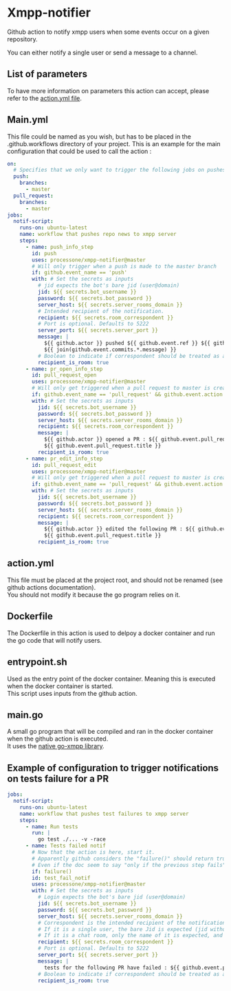 # Xmpp-notifier
Github action to notify xmpp users when some events occur on a given repository.  

You can either notify a single user or send a message to a channel.

## List of parameters
To have more information on parameters this action can accept, please refer to the 
[action.yml file](https://github.com/processone/xmpp-notifier/blob/master/action.yml). 


## Main.yml
This file could be named as you wish, but has to be placed in the .github.workflows directory of your project.
This is an example for the main configuration that could be used to call the action :  
```yaml
on:
  # Specifies that we only want to trigger the following jobs on pushes and pull request creations for the master branch
  push:
    branches:
      - master
  pull_request:
    branches:
      - master
jobs:
  notif-script:
    runs-on: ubuntu-latest
    name: workflow that pushes repo news to xmpp server
    steps:
      - name: push_info_step
        id: push
        uses: processone/xmpp-notifier@master
        # Will only trigger when a push is made to the master branch
        if: github.event_name == 'push'
        with: # Set the secrets as inputs
          # jid expects the bot's bare jid (user@domain)
          jid: ${{ secrets.bot_username }}
          password: ${{ secrets.bot_password }}
          server_host: ${{ secrets.server_rooms_domain }}
          # Intended recipient of the notification.
          recipient: ${{ secrets.room_correspondent }}
          # Port is optional. Defaults to 5222
          server_port: ${{ secrets.server_port }}
          message: |
            ${{ github.actor }} pushed ${{ github.event.ref }} ${{ github.event.compare }} with message:
            ${{ join(github.event.commits.*.message) }}
          # Boolean to indicate if correspondent should be treated as a room (true) or a single user (false)
          recipient_is_room: true
      - name: pr_open_info_step
        id: pull_request_open
        uses: processone/xmpp-notifier@master
        # Will only get triggered when a pull request to master is created
        if: github.event_name == 'pull_request' && github.event.action == 'opened'
        with: # Set the secrets as inputs
          jid: ${{ secrets.bot_username }}
          password: ${{ secrets.bot_password }}
          server_host: ${{ secrets.server_rooms_domain }}
          recipient: ${{ secrets.room_correspondent }}
          message: |
            ${{ github.actor }} opened a PR : ${{ github.event.pull_request.html_url }} with message :
            ${{ github.event.pull_request.title }}
          recipient_is_room: true
      - name: pr_edit_info_step
        id: pull_request_edit
        uses: processone/xmpp-notifier@master
        # Will only get triggered when a pull request to master is created
        if: github.event_name == 'pull_request' && github.event.action == 'edited'
        with: # Set the secrets as inputs
          jid: ${{ secrets.bot_username }}
          password: ${{ secrets.bot_password }}
          server_host: ${{ secrets.server_rooms_domain }}
          recipient: ${{ secrets.room_correspondent }}
          message: |
            ${{ github.actor }} edited the following PR : ${{ github.event.pull_request.html_url }} with message :
            ${{ github.event.pull_request.title }}
          recipient_is_room: true
``` 

## action.yml  
This file must be placed at the project root, and should not be renamed (see github actions documentation).  
You should not modify it because the go program relies on it.  

## Dockerfile
The Dockerfile in this action is used to delpoy a docker container and run the go code that will notify users.  

## entrypoint.sh
Used as the entry point of the docker container. Meaning this is executed when the docker container is started.  
This script uses inputs from the github action.

## main.go
A small go program that will be compiled and ran in the docker container when the github action is executed.  
It uses the [native go-xmpp library](https://github.com/FluuxIO/go-xmpp).

## Example of configuration to trigger notifications on tests failure for a PR

```yaml
jobs:
  notif-script:
    runs-on: ubuntu-latest
    name: workflow that pushes test failures to xmpp server
    steps:
      - name: Run tests
        run: |
          go test ./... -v -race
      - name: Tests failed notif
        # Now that the action is here, start it.
        # Apparently github considers the "failure()" should return true if *any* of the previous steps fail
        # Even if the doc seem to say "only if the previous step fails" (https://help.github.com/en/actions/reference/contexts-and-expression-syntax-for-github-actions#job-status-check-functions)
        if: failure()  
        id: test_fail_notif
        uses: processone/xmpp-notifier@master
        with: # Set the secrets as inputs
          # Login expects the bot's bare jid (user@domain)
          jid: ${{ secrets.bot_username }}
          password: ${{ secrets.bot_password }}
          server_host: ${{ secrets.server_rooms_domain }}
          # Correspondent is the intended recipient of the notification.
          # If it is a single user, the bare Jid is expected (jid without resource)
          # If it is a chat room, only the name of it is expected, and "server_domain" will be used to complete the jid
          recipient: ${{ secrets.room_correspondent }}
          # Port is optional. Defaults to 5222
          server_port: ${{ secrets.server_port }}
          message: |
            tests for the following PR have failed : ${{ github.event.pull_request.html_url }}
          # Boolean to indicate if correspondent should be treated as a room (true) or a single user
          recipient_is_room: true
```